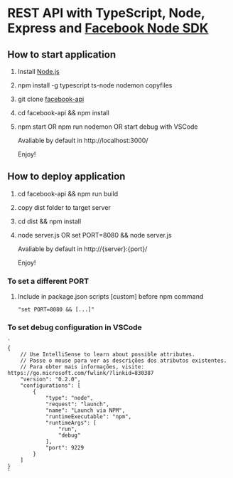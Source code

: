 # REST API with TypeScript, Node, Express and [Facebook Node SDK](https://github.com/node-facebook/facebook-node-sdk)

## How to start application
1. Install [Node.js](http://nodejs.org/)
2. npm install -g typescript ts-node nodemon copyfiles
3. git clone [facebook-api](https://knewin_diegomors@bitbucket.org/knewin/facebook-api.git)
4. cd facebook-api && npm install
5. npm start OR npm run nodemon OR start debug with VSCode

    Avaliable by default in http://localhost:3000/

    Enjoy!

## How to deploy application
1. cd facebook-api && npm run build
2. copy dist folder to target server
3. cd dist && npm install
4. node server.js OR set PORT=8080 && node server.js

    Avaliable by default in http://{server}:{port}/

    Enjoy!

### To set a different PORT
1. Include in package.json scripts [custom] before npm command

    `
    "set PORT=8080 && [...]"
    `

### To set debug configuration in VSCode

    `
    {
        // Use IntelliSense to learn about possible attributes.
        // Passe o mouse para ver as descrições dos atributos existentes.
        // Para obter mais informações, visite: https://go.microsoft.com/fwlink/?linkid=830387
        "version": "0.2.0",
        "configurations": [        
            {
                "type": "node",
                "request": "launch",
                "name": "Launch via NPM",
                "runtimeExecutable": "npm",
                "runtimeArgs": [
                    "run",
                    "debug"
                ],
                "port": 9229
            }
        ]
    }
    `